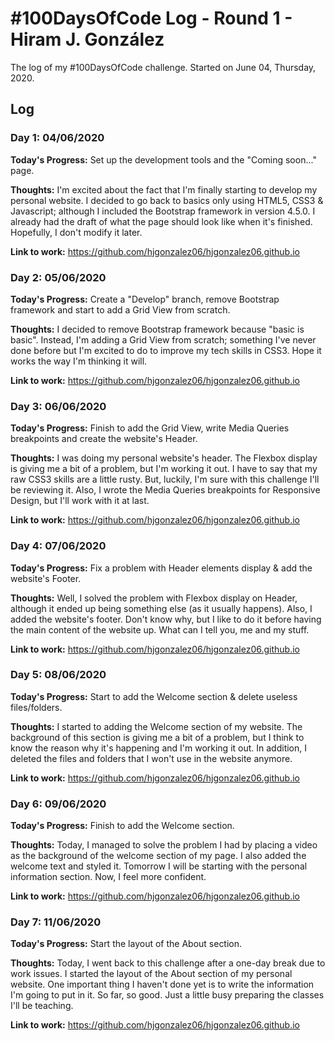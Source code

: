 # #100DaysOfCode Log - Round 1 - Hiram J. González

The log of my #100DaysOfCode challenge. Started on June 04, Thursday, 2020.

## Log

### Day 1: 04/06/2020

**Today's Progress:** Set up the development tools and the "Coming soon..." page.

**Thoughts:** I'm excited about the fact that I'm finally starting to develop my personal website. I decided to go back to basics only using HTML5, CSS3 & Javascript; although I included the Bootstrap framework in version 4.5.0. I already had the draft of what the page should look like when it's finished. Hopefully, I don't modify it later.

**Link to work:** https://github.com/hjgonzalez06/hjgonzalez06.github.io

### Day 2: 05/06/2020

**Today's Progress:**  Create a "Develop" branch, remove Bootstrap framework and start to add a Grid View from scratch.

**Thoughts:** I decided to remove Bootstrap framework because "basic is basic". Instead, I'm adding a Grid View from scratch; something I've never done before but I'm excited to do to improve my tech skills in CSS3. Hope it works the way I'm thinking it will.

**Link to work:** https://github.com/hjgonzalez06/hjgonzalez06.github.io

### Day 3: 06/06/2020

**Today's Progress:**  Finish to add the Grid View, write Media Queries breakpoints and create the website's Header.

**Thoughts:** I was doing my personal website's header. The Flexbox display is giving me a bit of a problem, but I'm working it out. I have to say that my raw CSS3 skills are a little rusty. But, luckily, I'm sure with this challenge I'll be reviewing it. Also, I wrote the Media Queries breakpoints for Responsive Design, but I'll work with it at last.

**Link to work:** https://github.com/hjgonzalez06/hjgonzalez06.github.io

### Day 4: 07/06/2020

**Today's Progress:**  Fix a problem with Header elements display & add the website's Footer.

**Thoughts:** Well, I solved the problem with Flexbox display on Header, although it ended up being something else (as it usually happens). Also, I added the website's footer. Don't know why, but I like to do it before having the main content of the website up. What can I tell you, me and my stuff.

**Link to work:** https://github.com/hjgonzalez06/hjgonzalez06.github.io

### Day 5: 08/06/2020

**Today's Progress:**  Start to add the Welcome section & delete useless files/folders.

**Thoughts:** I started to adding the Welcome section of my website. The  background of this section is giving me a bit of a problem, but I think to know the reason why it's happening and I'm working it out. In addition, I deleted the files and folders that I won't use in the website anymore.

**Link to work:** https://github.com/hjgonzalez06/hjgonzalez06.github.io

### Day 6: 09/06/2020

**Today's Progress:**  Finish to add the Welcome section.

**Thoughts:** Today, I managed to solve the problem I had by placing a video as the background of the welcome section of my page. I also added the welcome text and styled it. Tomorrow I will be starting with the personal information section. Now, I feel more confident.

**Link to work:** https://github.com/hjgonzalez06/hjgonzalez06.github.io

### Day 7: 11/06/2020

**Today's Progress:**  Start the layout of the About section.

**Thoughts:** Today, I went back to this challenge after a one-day break due to work issues. I started the layout of the About section of my personal website. One important thing I haven't done yet is to write the information I'm going to put in it. So far, so good. Just a little busy preparing the classes I'll be teaching.

**Link to work:** https://github.com/hjgonzalez06/hjgonzalez06.github.io
